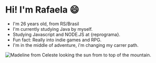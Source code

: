 # Hi! I'm Rafaela :smile:


- I'm 26 years old, from RS/Brasil
- I'm currently studying Java by myself.
- Studying Javascript and NODE.JS at {reprograma}.
- Fun fact: Really into indie games and RPG.
- I'm in the middle of adventure, i'm changing my carrer path. 




![Madeline from Celeste looking the sun from to top of the mountain.](https://i.imgur.com/wi8jmvS.gif)



